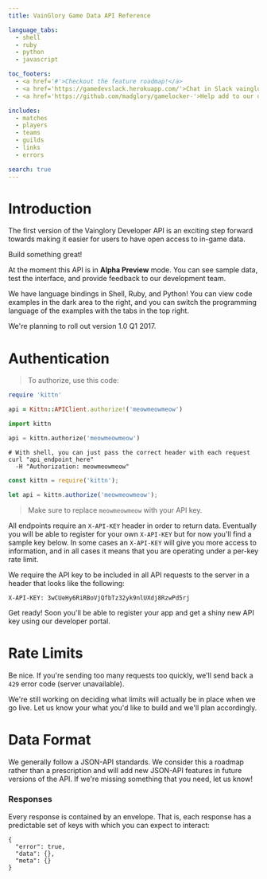 ```yaml
---
title: VainGlory Game Data API Reference

language_tabs:
  - shell
  - ruby
  - python
  - javascript

toc_footers:
  - <a href='#'>Checkout the feature roadmap!</a>
  - <a href='https://gamedevslack.herokuapp.com/'>Chat in Slack vaingloryapi!</a>
  - <a href='https://github.com/madglory/gamelocker-'>Help add to our documentation!</a>

includes:
  - matches
  - players
  - teams
  - guilds
  - links
  - errors

search: true
---
```

# Introduction

The first version of the Vainglory Developer API is an exciting step forward
towards making it easier for users to have open access to in-game data.

Build something great!

At the moment this API is in **Alpha Preview** mode.  You can see sample data,
test the interface, and provide feedback to our development team.  

We have language bindings in Shell, Ruby, and Python! You can view code examples
in the dark area to the right, and you can switch the programming language of
the examples with the tabs in the top right.

We're planning to roll out version 1.0 Q1 2017.


# Authentication

> To authorize, use this code:

```ruby
require 'kittn'

api = Kittn::APIClient.authorize!('meowmeowmeow')
```

```python
import kittn

api = kittn.authorize('meowmeowmeow')
```

```shell
# With shell, you can just pass the correct header with each request
curl "api_endpoint_here"
  -H "Authorization: meowmeowmeow"
```

```javascript
const kittn = require('kittn');

let api = kittn.authorize('meowmeowmeow');
```

> Make sure to replace `meowmeowmeow` with your API key.

All endpoints require an `X-API-KEY` header in order to return data.  Eventually
you will be able to register for your own `X-API-KEY` but for now you'll find
a sample key below. In some cases an `X-API-KEY` will give you more access
to information, and in all cases it means that you are operating under a per-key
rate limit.

We require the API key to be included in all API requests to the server in a header that looks like the following:

`X-API-KEY: 3wCUeHy6RiRBoVjQfbTz32yk9nlUXdj8RzwPd5rj`

<aside class="notice">
Get ready!  Soon you'll be able to register your app and get a shiny new API key using our developer portal.
</aside>

# Rate Limits
Be nice. If you're sending too many requests too quickly, we'll send back a
`429` error code (server unavailable).

We're still working on deciding what limits will actually be in place when
we go live.  Let us know your what you'd like to build and we'll plan
accordingly.

# Data Format
We generally follow a JSON-API standards. We consider this a roadmap rather than
a prescription and will add new JSON-API features in future versions of the API.
 If we're missing something that you need, let us know!

### Responses
Every response is contained by an envelope. That is, each response has a
predictable set of keys with which you can expect to interact:

~~~.language-json
{
  "error": true,
  "data": {},
  "meta": {}
}
~~~

